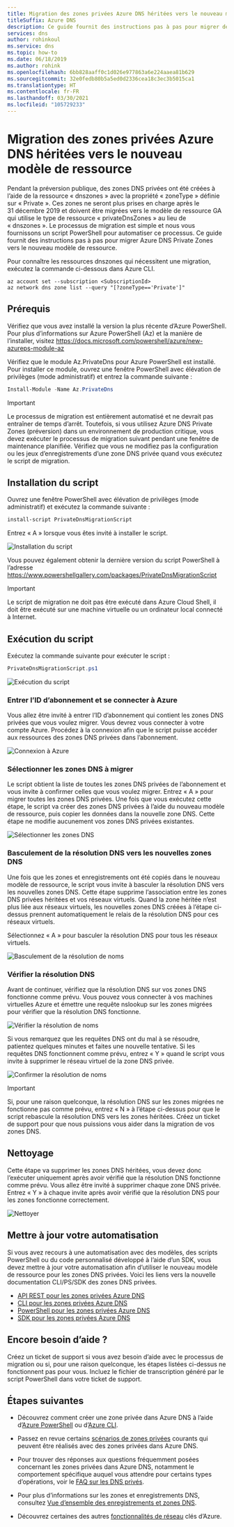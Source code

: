 ```yaml
---
title: Migration des zones privées Azure DNS héritées vers le nouveau modèle de ressource
titleSuffix: Azure DNS
description: Ce guide fournit des instructions pas à pas pour migrer des zones DNS privées héritées vers le dernier modèle de ressource.
services: dns
author: rohinkoul
ms.service: dns
ms.topic: how-to
ms.date: 06/18/2019
ms.author: rohink
ms.openlocfilehash: 6bb828aaff0c1d026e977863a6e224aaea81b629
ms.sourcegitcommit: 32e0fedb80b5a5ed0d2336cea18c3ec3b5015ca1
ms.translationtype: HT
ms.contentlocale: fr-FR
ms.lasthandoff: 03/30/2021
ms.locfileid: "105729233"
---
```

# <a name="migrating-legacy-azure-dns-private-zones-to-new-resource-model"></a>Migration des zones privées Azure DNS héritées vers le nouveau modèle de ressource

Pendant la préversion publique, des zones DNS privées ont été créées à l’aide de la ressource « dnszones » avec la propriété « zoneType » définie sur « Private ». Ces zones ne seront plus prises en charge après le 31 décembre 2019 et doivent être migrées vers le modèle de ressource GA qui utilise le type de ressource « privateDnsZones » au lieu de « dnszones ». Le processus de migration est simple et nous vous fournissons un script PowerShell pour automatiser ce processus. Ce guide fournit des instructions pas à pas pour migrer Azure DNS Private Zones vers le nouveau modèle de ressource.

Pour connaître les ressources dnszones qui nécessitent une migration, exécutez la commande ci-dessous dans Azure CLI.
```azurecli
az account set --subscription <SubscriptionId>
az network dns zone list --query "[?zoneType=='Private']"
```

## <a name="prerequisites"></a>Prérequis

Vérifiez que vous avez installé la version la plus récente d’Azure PowerShell. Pour plus d’informations sur Azure PowerShell (Az) et la manière de l’installer, visitez https://docs.microsoft.com/powershell/azure/new-azureps-module-az

Vérifiez que le module Az.PrivateDns pour Azure PowerShell est installé. Pour installer ce module, ouvrez une fenêtre PowerShell avec élévation de privilèges (mode administratif) et entrez la commande suivante :

```powershell
Install-Module -Name Az.PrivateDns
```

>[!IMPORTANT]
>Le processus de migration est entièrement automatisé et ne devrait pas entraîner de temps d’arrêt. Toutefois, si vous utilisez Azure DNS Private Zones (préversion) dans un environnement de production critique, vous devez exécuter le processus de migration suivant pendant une fenêtre de maintenance planifiée. Vérifiez que vous ne modifiez pas la configuration ou les jeux d’enregistrements d’une zone DNS privée quand vous exécutez le script de migration.

## <a name="installing-the-script"></a>Installation du script

Ouvrez une fenêtre PowerShell avec élévation de privilèges (mode administratif) et exécutez la commande suivante :

```powershell
install-script PrivateDnsMigrationScript
```

Entrez « A » lorsque vous êtes invité à installer le script.

![Installation du script](./media/private-dns-migration-guide/install-migration-script.png)

Vous pouvez également obtenir la dernière version du script PowerShell à l’adresse https://www.powershellgallery.com/packages/PrivateDnsMigrationScript

>[!IMPORTANT]
>Le script de migration ne doit pas être exécuté dans Azure Cloud Shell, il doit être exécuté sur une machine virtuelle ou un ordinateur local connecté à Internet.

## <a name="running-the-script"></a>Exécution du script

Exécutez la commande suivante pour exécuter le script :

```powershell
PrivateDnsMigrationScript.ps1
```

![Exécution du script](./media/private-dns-migration-guide/running-migration-script.png)

### <a name="enter-the-subscription-id-and-sign-in-to-azure"></a>Entrer l’ID d’abonnement et se connecter à Azure

Vous allez être invité à entrer l’ID d’abonnement qui contient les zones DNS privées que vous voulez migrer. Vous devrez vous connecter à votre compte Azure. Procédez à la connexion afin que le script puisse accéder aux ressources des zones DNS privées dans l’abonnement.

![Connexion à Azure](./media/private-dns-migration-guide/login-migration-script.png)

### <a name="select-the-dns-zones-you-want-to-migrate"></a>Sélectionner les zones DNS à migrer

Le script obtient la liste de toutes les zones DNS privées de l’abonnement et vous invite à confirmer celles que vous voulez migrer. Entrez « A » pour migrer toutes les zones DNS privées. Une fois que vous exécutez cette étape, le script va créer des zones DNS privées à l’aide du nouveau modèle de ressource, puis copier les données dans la nouvelle zone DNS. Cette étape ne modifie aucunement vos zones DNS privées existantes.

![Sélectionner les zones DNS](./media/private-dns-migration-guide/migratezone-migration-script.png)

### <a name="switching-dns-resolution-to-the-new-dns-zones"></a>Basculement de la résolution DNS vers les nouvelles zones DNS

Une fois que les zones et enregistrements ont été copiés dans le nouveau modèle de ressource, le script vous invite à basculer la résolution DNS vers les nouvelles zones DNS. Cette étape supprime l’association entre les zones DNS privées héritées et vos réseaux virtuels. Quand la zone héritée n’est plus liée aux réseaux virtuels, les nouvelles zones DNS créées à l’étape ci-dessus prennent automatiquement le relais de la résolution DNS pour ces réseaux virtuels.

Sélectionnez « A » pour basculer la résolution DNS pour tous les réseaux virtuels.

![Basculement de la résolution de noms](./media/private-dns-migration-guide/switchresolution-migration-script.png)

### <a name="verify-the-dns-resolution"></a>Vérifier la résolution DNS

Avant de continuer, vérifiez que la résolution DNS sur vos zones DNS fonctionne comme prévu. Vous pouvez vous connecter à vos machines virtuelles Azure et émettre une requête nslookup sur les zones migrées pour vérifier que la résolution DNS fonctionne.

![Vérifier la résolution de noms](./media/private-dns-migration-guide/verifyresolution-migration-script.png)

Si vous remarquez que les requêtes DNS ont du mal à se résoudre, patientez quelques minutes et faites une nouvelle tentative. Si les requêtes DNS fonctionnent comme prévu, entrez « Y » quand le script vous invite à supprimer le réseau virtuel de la zone DNS privée.

![Confirmer la résolution de noms](./media/private-dns-migration-guide/confirmresolution-migration-script.png)

>[!IMPORTANT]
>Si, pour une raison quelconque, la résolution DNS sur les zones migrées ne fonctionne pas comme prévu, entrez « N » à l’étape ci-dessus pour que le script rebascule la résolution DNS vers les zones héritées. Créez un ticket de support pour que nous puissions vous aider dans la migration de vos zones DNS.

## <a name="cleanup"></a>Nettoyage

Cette étape va supprimer les zones DNS héritées, vous devez donc l’exécuter uniquement après avoir vérifié que la résolution DNS fonctionne comme prévu. Vous allez être invité à supprimer chaque zone DNS privée. Entrez « Y » à chaque invite après avoir vérifié que la résolution DNS pour les zones fonctionne correctement.

![Nettoyer](./media/private-dns-migration-guide/cleanup-migration-script.png)

## <a name="update-your-automation"></a>Mettre à jour votre automatisation

Si vous avez recours à une automatisation avec des modèles, des scripts PowerShell ou du code personnalisé développé à l’aide d’un SDK, vous devez mettre à jour votre automatisation afin d’utiliser le nouveau modèle de ressource pour les zones DNS privées. Voici les liens vers la nouvelle documentation CLI/PS/SDK des zones DNS privées.
* [API REST pour les zones privées Azure DNS](/rest/api/dns/privatedns/privatezones)
* [CLI pour les zones privées Azure DNS](/cli/azure/network/private-dns/link/vnet)
* [PowerShell pour les zones privées Azure DNS](/powershell/module/az.privatedns/)
* [SDK pour les zones privées Azure DNS](/dotnet/api/overview/azure/privatedns/management)

## <a name="need-further-help"></a>Encore besoin d’aide ?

Créez un ticket de support si vous avez besoin d’aide avec le processus de migration ou si, pour une raison quelconque, les étapes listées ci-dessus ne fonctionnent pas pour vous. Incluez le fichier de transcription généré par le script PowerShell dans votre ticket de support.

## <a name="next-steps"></a>Étapes suivantes

* Découvrez comment créer une zone privée dans Azure DNS à l’aide d’[Azure PowerShell](./private-dns-getstarted-powershell.md) ou d’[Azure CLI](./private-dns-getstarted-cli.md).

* Passez en revue certains [scénarios de zones privées](./private-dns-scenarios.md) courants qui peuvent être réalisés avec des zones privées dans Azure DNS.

* Pour trouver des réponses aux questions fréquemment posées concernant les zones privées dans Azure DNS, notamment le comportement spécifique auquel vous attendre pour certains types d’opérations, voir le [FAQ sur les DNS privés](./dns-faq-private.md).

* Pour plus d’informations sur les zones et enregistrements DNS, consultez [Vue d’ensemble des enregistrements et zones DNS](dns-zones-records.md).

* Découvrez certaines des autres [fonctionnalités de réseau](../networking/networking-overview.md) clés d’Azure.
